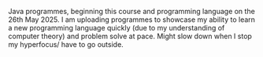  Java programmes, beginning this course and programming language on the 26th May 2025. I am uploading programmes to showcase my ability to learn a new programming language quickly (due to my understanding of computer theory) and problem solve at pace. Might slow down when I stop my hyperfocus/ have to go outside. 
